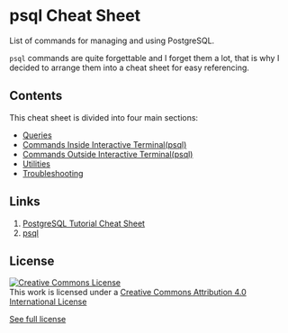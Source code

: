 # psql Cheat Sheet

List of commands for managing and using PostgreSQL.

`psql` commands are quite forgettable and I forget them a lot, that is why I decided to arrange them into a cheat sheet for easy referencing.

## Contents

This cheat sheet is divided into four main sections:

- [Queries](queries/)
- [Commands Inside Interactive Terminal(psql)](commands-inside-psql/)
- [Commands Outside Interactive Terminal(psql)](commands-outside-psql/)
- [Utilities](utilities/)
- [Troubleshooting](troubleshooting/)

## Links

1. [PostgreSQL Tutorial Cheat Sheet](http://www.postgresqltutorial.com/postgresql-cheat-sheet/)
2. [psql](https://www.postgresql.org/docs/9.4/static/app-psql.html)

## License

<a rel="license" href="http://creativecommons.org/licenses/by/4.0/">
 <img alt="Creative Commons License" style="border-width:0" src="https://i.creativecommons.org/l/by/4.0/88x31.png" />
</a>
<br/>
This work is licensed under a <a rel="license" href="http://creativecommons.org/licenses/by/4.0/">Creative Commons Attribution 4.0 International License</a>

<a href="https://creativecommons.org/licenses/by/4.0/" target="_blank">See full license</a>
